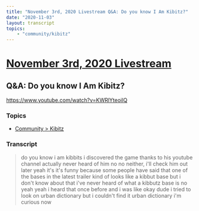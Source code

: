 ```yaml
---
title: "November 3rd, 2020 Livestream Q&A: Do you know I Am Kibitz?"
date: "2020-11-03"
layout: transcript
topics:
    - "community/kibitz"
---
```

# [November 3rd, 2020 Livestream](../2020-11-03.md)
## Q&A: Do you know I Am Kibitz?
https://www.youtube.com/watch?v=KWRlYteoilQ

### Topics
* [Community > Kibitz](../topics/community/kibitz.md)

### Transcript

> do you know i am kibbits i discovered the game thanks to his youtube channel actually never heard of him no no neither, i'll check him out later yeah it's it's funny because some people have said that one of the bases in the latest trailer kind of looks like a kibbut base but i don't know about that i've never heard of what a kibbutz base is no yeah yeah i heard that once before and i was like okay dude i tried to look on urban dictionary but i couldn't find it urban dictionary i'm curious now
